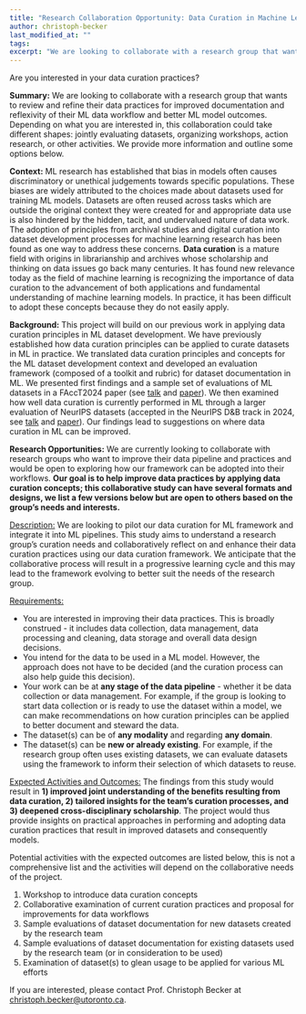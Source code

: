 ```yaml
---
title: "Research Collaboration Opportunity: Data Curation in Machine Learning"
author: christoph-becker
last_modified_at: ""
tags: 
excerpt: "We are looking to collaborate with a research group that wants to review and refine their data practices for improved documentation. Please see full post for details."
---
```


Are you interested in your data curation practices?

**Summary:** We are looking to collaborate with a research group that wants to review and 
refine their data practices for improved documentation and reflexivity of their ML data workflow and better ML model outcomes. 
Depending on what you are interested in, this collaboration could take different shapes: jointly evaluating datasets, organizing workshops, 
action research, or other activities. We provide more information and outline some options below.

**Context:** ML research has established that bias in models often causes 
discriminatory or unethical judgements towards specific populations. These biases are widely 
attributed to the choices made about datasets used for training ML models. Datasets are often reused across tasks 
which are outside the original context they were created for and appropriate data use is also hindered by the hidden, 
tacit, and undervalued nature of data work. The adoption of principles from archival studies and digital curation into 
dataset development processes for machine learning research has been found as one way to address these concerns. **Data curation** is a 
mature field with origins in librarianship and archives whose scholarship and thinking on data issues go back many centuries. It has 
found new relevance today as the field of machine learning is recognizing the importance of data curation to the advancement of both 
applications and fundamental understanding of machine learning models. In practice, it has been difficult to adopt these concepts 
because they do not easily apply.

**Background:** This project will build on our previous work in applying data curation principles in ML dataset development. We 
have previously established how data curation principles can be applied to curate datasets in ML in practice. We translated 
data curation principles and concepts for the ML dataset development context and developed an evaluation framework (composed of a 
toolkit and rubric) for dataset documentation in ML. We presented first findings and a sample set of evaluations of ML datasets in a 
FAccT2024 paper (see [talk](https://youtu.be/C5VwJBE31JY?si=lFynqavsAiL8tPpF) and [paper](
https://doi.org/10.1145/3630106.3658955)). We then examined how well data curation is currently performed in ML through a larger evaluation 
of NeurIPS datasets (accepted in the NeurIPS D&B track in 2024, see [talk](https://youtu.be/uLsfFjbERAI) and [paper](https://arxiv.org/abs/2410.22473)). Our 
findings lead to suggestions on where data curation in ML can be improved.

**Research Opportunities:** We are currently looking to collaborate with research groups who want to 
improve their data pipeline and practices and would be open to exploring how our framework can be adopted 
into their workflows. **Our goal is to help improve data practices by applying data curation concepts; this collaborative study can have several formats and designs, we list a few versions below but are open to others based on the group’s needs and interests.** 

<u>Description:</u> We are looking to pilot our data curation for ML framework and integrate it into ML pipelines. This study aims 
to understand a research group’s curation needs and collaboratively reflect on and enhance their data curation practices using 
our data curation framework. We anticipate that the collaborative process will result in a progressive learning cycle and this 
may lead to the framework evolving to better suit the needs of the research group. 

<u>Requirements:</u>
- You are interested in improving their data practices. This is broadly 
construed - it includes data collection, data management, data processing and cleaning, data storage and overall data design decisions. 
- You intend for the data to be used in a ML model. However, the approach does not have to be decided (and the curation process can also help guide this decision). 
- Your work can be at **any stage of the data pipeline** - whether it be data collection or data management. For example, if the group is looking to start data collection or is ready to use the dataset within a model, we can make recommendations on how curation principles can be applied to better document and steward the data. 
- The dataset(s) can be of **any modality** and regarding **any domain**. 
- The dataset(s) can be **new or already existing**. For example, if the 
research group often uses existing datasets, we can evaluate datasets using the framework to inform their selection of which datasets to reuse. 

<u>Expected Activities and Outcomes:</u> 
The findings from this study would result in **1) improved joint understanding of the benefits resulting from data curation, 2) tailored insights for the team’s curation processes, and 3) deepened cross-disciplinary scholarship**. The project 
would thus provide insights on practical approaches in performing and adopting data curation practices that result in improved datasets and consequently models. 

Potential activities with the expected outcomes are listed below, this is not a comprehensive list and the activities will depend on the collaborative needs of the project. 
1. Workshop to introduce data curation concepts
2. Collaborative examination of current curation practices and proposal for improvements for data workflows
3. Sample evaluations of dataset documentation for new datasets created by the research team
4. Sample evaluations of dataset documentation for existing datasets used by the research team (or in consideration to be used)
5. Examination of dataset(s) to glean usage to be applied for various ML efforts

If you are interested, please contact Prof. Christoph Becker at [christoph.becker@utoronto.ca](mailto:christoph.becker@utoronto.ca).



